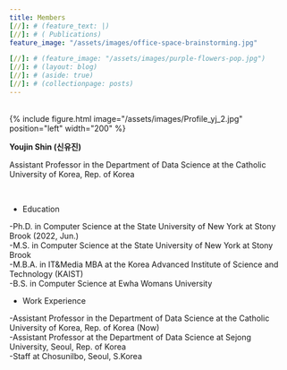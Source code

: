 ```yaml
---
title: Members
[//]: # (feature_text: |)
[//]: # ( Publications)
feature_image: "/assets/images/office-space-brainstorming.jpg"

[//]: # (feature_image: "/assets/images/purple-flowers-pop.jpg")
[//]: # (layout: blog)
[//]: # (aside: true)
[//]: # (collectionpage: posts)
---
```

<br>
{% include figure.html image="/assets/images/Profile_yj_2.jpg" position="left" width="200" %}

<br>

**Youjin Shin (신유진)**

Assistant Professor in the Department of Data Science at the Catholic University of Korea, Rep. of Korea

<br>


* Education

-Ph.D. in Computer Science at the State University of New York at Stony Brook (2022, Jun.) <br> -M.S. in Computer Science at the State University of New York at Stony Brook <br> -M.B.A. in IT&Media MBA at the Korea Advanced Institute of Science and Technology (KAIST) <br> -B.S. in Computer Science at Ewha Womans University



* Work Experience

-Assistant Professor in the Department of Data Science at the Catholic University of Korea, Rep. of Korea (Now) <br> -Assistant Professor at the Department of Data Science at Sejong University, Seoul, Rep. of Korea <br> -Staff at Chosunilbo, Seoul, S.Korea